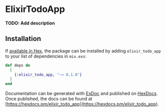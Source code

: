 # ElixirTodoApp

**TODO: Add description**

## Installation

If [available in Hex](https://hex.pm/docs/publish), the package can be installed
by adding `elixir_todo_app` to your list of dependencies in `mix.exs`:

```elixir
def deps do
  [
    {:elixir_todo_app, "~> 0.1.0"}
  ]
end
```

Documentation can be generated with [ExDoc](https://github.com/elixir-lang/ex_doc)
and published on [HexDocs](https://hexdocs.pm). Once published, the docs can
be found at [https://hexdocs.pm/elixir_todo_app](https://hexdocs.pm/elixir_todo_app).

